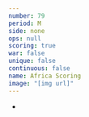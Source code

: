 ```yaml
---
number: 79
period: M
side: none
ops: null
scoring: true
war: false
unique: false
continuous: false
name: Africa Scoring
image: "[img url]"
---
```

-
